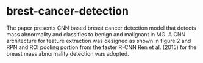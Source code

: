# brest-cancer-detection
The paper presents CNN based breast cancer detection model that detects mass  abnormality and classifies to benign and malignant in MG. A CNN architecture for feature  extraction was designed as shown in figure 2 and RPN and ROI pooling portion from the faster  R-CNN Ren et al. (2015) for the breast mass abnormality detection was adopted.
